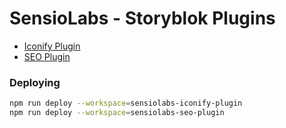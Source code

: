# SensioLabs - Storyblok Plugins

* [Iconify Plugin](packages/iconify-plugin/README.md)
* [SEO Plugin](packages/seo-plugin/README.md)

### Deploying

```bash
npm run deploy --workspace=sensiolabs-iconify-plugin
npm run deploy --workspace=sensiolabs-seo-plugin
```
